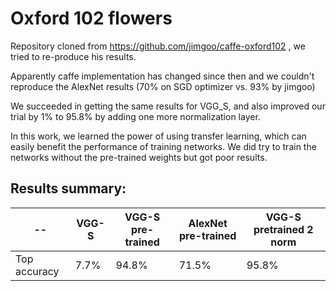 # Oxford 102 flowers

Repository cloned from https://github.com/jimgoo/caffe-oxford102 , we tried to re-produce his results.

Apparently caffe implementation has changed since then and we couldn't reproduce the AlexNet results (70% on SGD optimizer vs. 93% by jimgoo)

We succeeded in getting the same results for VGG_S, and also improved our trial by 1% to 95.8% by adding one more normalization layer.

In this work, we learned the power of using transfer learning, which can easily benefit the performance of training networks. We did try to train the networks without the pre-trained weights but got poor results.

## Results summary:

| -- | VGG-S | VGG-S pre-trained | AlexNet pre-trained | VGG-S pretrained 2 norm |
| -- | -- | -- | -- | -- |
| Top accuracy | 7.7% | 94.8% | 71.5% | 95.8% | 